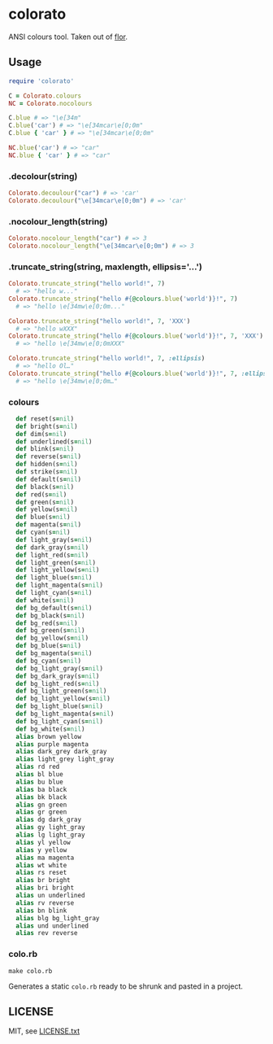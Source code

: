 
# colorato

ANSI colours tool. Taken out of [flor](https://github.com/floraison/flor).


## Usage

```ruby
require 'colorato'

C = Colorato.colours
NC = Colorato.nocolours

C.blue # => "\e[34m"
C.blue('car') # => "\e[34mcar\e[0;0m"
C.blue { 'car' } # => "\e[34mcar\e[0;0m"

NC.blue('car') # => "car"
NC.blue { 'car' } # => "car"
```

### .decolour(string)

```ruby
Colorato.decoulour("car") # => 'car'
Colorato.decoulour("\e[34mcar\e[0;0m") # => 'car'
```

### .nocolour_length(string)

```ruby
Colorato.nocolour_length("car") # => 3
Colorato.nocolour_length("\e[34mcar\e[0;0m") # => 3
```

### .truncate_string(string, maxlength, ellipsis='...')

```ruby
Colorato.truncate_string("hello world!", 7)
  # => "hello w..."
Colorato.truncate_string("hello #{@colours.blue('world')}!", 7)
  # => "hello \e[34mw\e[0;0m..."

Colorato.truncate_string("hello world!", 7, 'XXX')
  # => "hello wXXX"
Colorato.truncate_string("hello #{@colours.blue('world')}!", 7, 'XXX')
  # => "hello \e[34mw\e[0;0mXXX"

Colorato.truncate_string("hello world!", 7, :ellipsis)
  # => "hello Ol…"
Colorato.truncate_string("hello #{@colours.blue('world')}!", 7, :ellipsis)
  # => "hello \e[34mw\e[0;0m…"
```

### colours

```ruby
  def reset(s=nil)
  def bright(s=nil)
  def dim(s=nil)
  def underlined(s=nil)
  def blink(s=nil)
  def reverse(s=nil)
  def hidden(s=nil)
  def strike(s=nil)
  def default(s=nil)
  def black(s=nil)
  def red(s=nil)
  def green(s=nil)
  def yellow(s=nil)
  def blue(s=nil)
  def magenta(s=nil)
  def cyan(s=nil)
  def light_gray(s=nil)
  def dark_gray(s=nil)
  def light_red(s=nil)
  def light_green(s=nil)
  def light_yellow(s=nil)
  def light_blue(s=nil)
  def light_magenta(s=nil)
  def light_cyan(s=nil)
  def white(s=nil)
  def bg_default(s=nil)
  def bg_black(s=nil)
  def bg_red(s=nil)
  def bg_green(s=nil)
  def bg_yellow(s=nil)
  def bg_blue(s=nil)
  def bg_magenta(s=nil)
  def bg_cyan(s=nil)
  def bg_light_gray(s=nil)
  def bg_dark_gray(s=nil)
  def bg_light_red(s=nil)
  def bg_light_green(s=nil)
  def bg_light_yellow(s=nil)
  def bg_light_blue(s=nil)
  def bg_light_magenta(s=nil)
  def bg_light_cyan(s=nil)
  def bg_white(s=nil)
  alias brown yellow
  alias purple magenta
  alias dark_grey dark_gray
  alias light_grey light_gray
  alias rd red
  alias bl blue
  alias bu blue
  alias ba black
  alias bk black
  alias gn green
  alias gr green
  alias dg dark_gray
  alias gy light_gray
  alias lg light_gray
  alias yl yellow
  alias y yellow
  alias ma magenta
  alias wt white
  alias rs reset
  alias br bright
  alias bri bright
  alias un underlined
  alias rv reverse
  alias bn blink
  alias blg bg_light_gray
  alias und underlined
  alias rev reverse
```

### colo.rb

```
make colo.rb
```

Generates a static `colo.rb` ready to be shrunk and pasted in a project.


## LICENSE

MIT, see [LICENSE.txt](LICENSE.txt)

